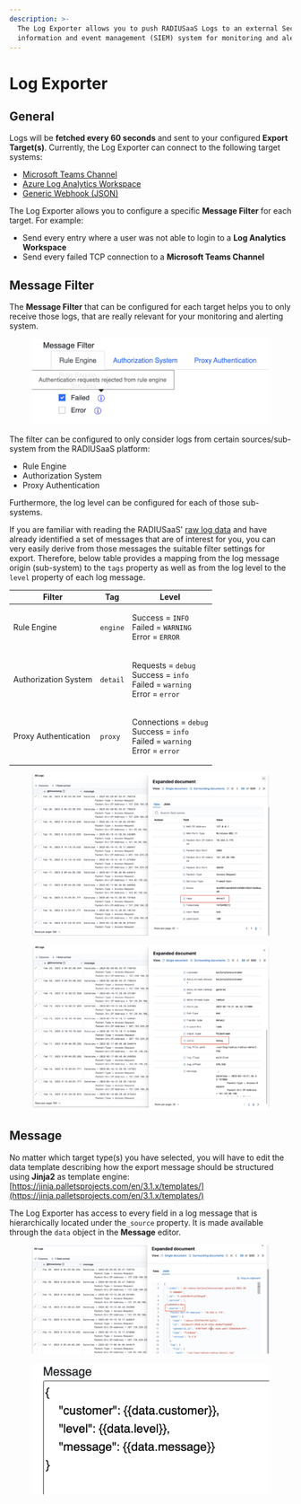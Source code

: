 ```yaml
---
description: >-
  The Log Exporter allows you to push RADIUSaaS Logs to an external Security
  information and event management (SIEM) system for monitoring and alerting.
---
```


# Log Exporter

## General

Logs will be **fetched every 60 seconds** and sent to your configured **Export Target(s)**. Currently, the Log Exporter can connect to the following target systems:

* [Microsoft Teams Channel](teams.md)
* [Azure Log Analytics Workspace](log-analytics.md)
* [Generic Webhook (JSON)](generic-webhook.md)

The Log Exporter allows you to configure a specific **Message Filter** for each target. For example:&#x20;

* Send every entry where a user was not able to login to a **Log Analytics Workspace**
* Send every failed TCP connection to a **Microsoft Teams Channel**

## Message Filter

The **Message Filter** that can be configured for each target helps you to only receive those logs, that are really relevant for your monitoring and alerting system.

<figure><img src="../../../.gitbook/assets/image (192).png" alt=""><figcaption></figcaption></figure>

The filter can be configured to only consider logs from certain sources/sub-system from the RADIUSaaS platform:

* Rule Engine
* Authorization System
* Proxy Authentication

Furthermore, the log level can be configured for each of those sub-systems.

If you are familiar with reading the RADIUSaaS' [raw log data](../../insights/log.md) and have already identified a set of  messages that are of interest for you, you can very easily derive from those messages the suitable filter settings for export. Therefore, below table provides a mapping from the log message origin (sub-system) to the `tags` property as well as from the log level to the `level` property of each log message.

| Filter               | Tag      | Level                                                                                                                                 |
| -------------------- | -------- | ------------------------------------------------------------------------------------------------------------------------------------- |
| Rule Engine          | `engine` | <p>Success = <code>INFO</code><br>Failed = <code>WARNING</code><br>Error = <code>ERROR</code></p>                                     |
| Authorization System | `detail` | <p>Requests = <code>debug</code><br>Success = <code>info</code><br>Failed = <code>warning</code><br>Error = <code>error</code></p>    |
| Proxy Authentication | `proxy`  | <p>Connections = <code>debug</code><br>Success = <code>info</code><br>Failed = <code>warning</code><br>Error = <code>error</code></p> |

<figure><img src="../../../.gitbook/assets/image (242).png" alt=""><figcaption></figcaption></figure>

<figure><img src="../../../.gitbook/assets/image (99).png" alt=""><figcaption></figcaption></figure>

## Message

No matter which target type(s) you have selected, you will have to edit the data template describing how the export message should be structured using **Jinja2** as template engine:\
[https://jinja.palletsprojects.com/en/3.1.x/templates/](https://jinja.palletsprojects.com/en/3.1.x/templates/)

The Log Exporter has access to every field in a log message that is hierarchically located under the`_source` property. It is made available through the `data` object in the **Message** editor.

<figure><img src="../../../.gitbook/assets/image (139).png" alt=""><figcaption></figcaption></figure>

<figure><img src="../../../.gitbook/assets/image (167).png" alt=""><figcaption></figcaption></figure>
